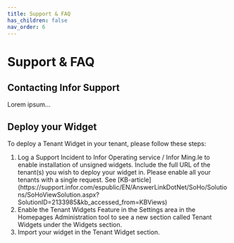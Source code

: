 ```yaml
---
title: Support & FAQ
has_children: false
nav_order: 6
---
```


# Support & FAQ

## Contacting Infor Support
Lorem ipsum...

## Deploy your Widget
To deploy a Tenant Widget in your tenant, please follow these steps:
<ol>
  <li>Log a Support Incident to Infor Operating service / Infor Ming.le to enable installation of unsigned widgets. Include the full URL of the tenant(s) you wish to deploy your widget in. Please enable all your tenants with a single request. See [KB-article](https://support.infor.com/espublic/EN/AnswerLinkDotNet/SoHo/Solutions/SoHoViewSolution.aspx?SolutionID=2133985&kb_accessed_from=KBViews) </li>
  <li>Enable the Tenant Widgets Feature in the Settings area in the Homepages Administration tool to see a new section called Tenant Widgets under the Widgets section.</li>
  <li>Import your widget in the Tenant Widget section.</li>
</ol>

